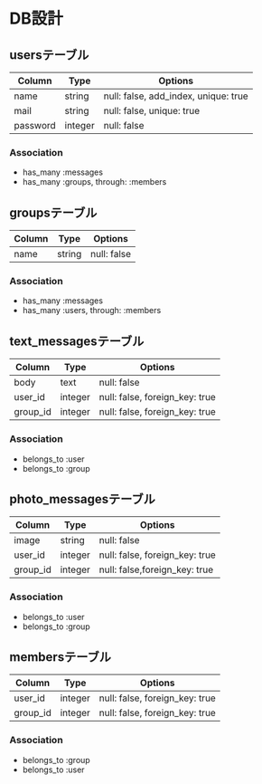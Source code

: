 # DB設計

## usersテーブル

|Column|Type|Options|
|------|----|-------|
|name|string|null: false, add_index, unique: true|
|mail|string|null: false, unique: true|
|password|integer|null: false|

### Association
- has_many :messages
- has_many :groups, through: :members

## groupsテーブル

|Column|Type|Options|
|------|----|-------|
|name|string|null: false|

### Association
- has_many :messages
- has_many :users, through: :members

## text_messagesテーブル

|Column|Type|Options|
|------|----|-------|
|body|text|null: false|
|user_id|integer|null: false, foreign_key: true|
|group_id|integer|null: false, foreign_key: true|

### Association
- belongs_to :user
- belongs_to :group

## photo_messagesテーブル

|Column|Type|Options|
|------|----|-------|
|image|string|null: false|
|user_id|integer|null: false, foreign_key: true|
|group_id|integer|null: false,foreign_key: true|

### Association
- belongs_to :user
- belongs_to :group

## membersテーブル

|Column|Type|Options|
|------|----|-------|
|user_id|integer|null: false, foreign_key: true|
|group_id|integer|null: false, foreign_key: true|

### Association
- belongs_to :group
- belongs_to :user